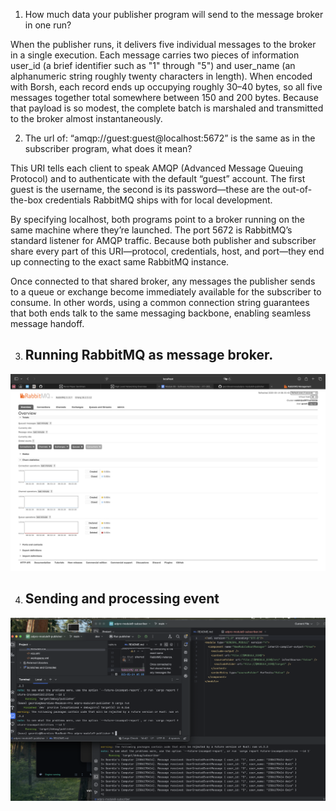 1. How much data your publisher program will send to the message broker in one run?

When the publisher runs, it delivers five individual messages to the broker in a single execution. Each message carries two pieces of information user_id (a brief identifier such as "1" through "5") and user_name (an alphanumeric string roughly twenty characters in length). When encoded with Borsh, each record ends up occupying roughly 30–40 bytes, so all five messages together total somewhere between 150 and 200 bytes. Because that payload is so modest, the complete batch is marshaled and transmitted to the broker almost instantaneously.

2. The url of: “amqp://guest:guest@localhost:5672” is the same as in the subscriber program, what does it mean?

This URI tells each client to speak AMQP (Advanced Message Queuing Protocol) and to authenticate with the default “guest” account. The first guest is the username, the second is its password—these are the out-of-the-box credentials RabbitMQ ships with for local development.

By specifying localhost, both programs point to a broker running on the same machine where they’re launched. The port 5672 is RabbitMQ’s standard listener for AMQP traffic. Because both publisher and subscriber share every part of this URI—protocol, credentials, host, and port—they end up connecting to the exact same RabbitMQ instance.

Once connected to that shared broker, any messages the publisher sends to a queue or exchange become immediately available for the subscriber to consume. In other words, using a common connection string guarantees that both ends talk to the same messaging backbone, enabling seamless message handoff.


3. ## Running RabbitMQ as message broker.
![Screenshot 2025-05-14 at 08.53.44.png](img/Screenshot%202025-05-14%20at%2008.53.44.png)


4. ## Sending and processing event
![Screenshot 2025-05-14 at 09.05.47.png](img/Screenshot%202025-05-14%20at%2009.05.47.png)